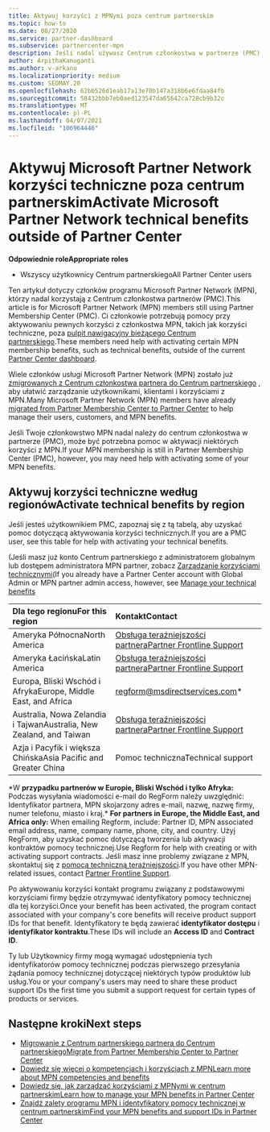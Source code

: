 ```yaml
---
title: Aktywuj korzyści z MPNymi poza centrum partnerskim
ms.topic: how-to
ms.date: 08/27/2020
ms.service: partner-dashboard
ms.subservice: partnercenter-mpn
description: Jeśli nadal używasz Centrum członkostwa w partnerze (PMC), Dowiedz się, komu skontaktować się z pomocą techniczną, aby uzyskać pomoc w zakresie aktywacji korzyści z pomocy technicznej MPN i uzyskać korzyści dotyczące identyfikatorów.
author: ArpithaKanuganti
ms.author: v-arkanu
ms.localizationpriority: medium
ms.custom: SEOMAY.20
ms.openlocfilehash: 62bb526d1eab17a13e70b147a318b6e6fdaa84fb
ms.sourcegitcommit: 58432bbb7eb0aed123547da65642ca728cb9b32c
ms.translationtype: MT
ms.contentlocale: pl-PL
ms.lasthandoff: 04/07/2021
ms.locfileid: "106964446"
---
```

# <a name="activate-microsoft-partner-network-technical-benefits-outside-of-partner-center"></a><span data-ttu-id="4033f-103">Aktywuj Microsoft Partner Network korzyści techniczne poza centrum partnerskim</span><span class="sxs-lookup"><span data-stu-id="4033f-103">Activate Microsoft Partner Network technical benefits outside of Partner Center</span></span>


<span data-ttu-id="4033f-104">**Odpowiednie role**</span><span class="sxs-lookup"><span data-stu-id="4033f-104">**Appropriate roles**</span></span>

- <span data-ttu-id="4033f-105">Wszyscy użytkownicy Centrum partnerskiego</span><span class="sxs-lookup"><span data-stu-id="4033f-105">All Partner Center users</span></span>

<span data-ttu-id="4033f-106">Ten artykuł dotyczy członków programu Microsoft Partner Network (MPN), którzy nadal korzystają z Centrum członkostwa partnerów (PMC).</span><span class="sxs-lookup"><span data-stu-id="4033f-106">This article is for Microsoft Partner Network (MPN) members still using Partner Membership Center (PMC).</span></span> <span data-ttu-id="4033f-107">Ci członkowie potrzebują pomocy przy aktywowaniu pewnych korzyści z członkostwa MPN, takich jak korzyści techniczne, poza [pulpit nawigacyjny bieżącego Centrum partnerskiego](https://partner.microsoft.com/dashboard).</span><span class="sxs-lookup"><span data-stu-id="4033f-107">These members need help with activating certain MPN membership benefits, such as technical benefits, outside of the current [Partner Center dashboard](https://partner.microsoft.com/dashboard).</span></span>

<span data-ttu-id="4033f-108">Wiele członków usługi Microsoft Partner Network (MPN) zostało już [zmigrowanych z Centrum członkostwa partnera do Centrum partnerskiego](prepare-pmc-pc-migration.md) , aby ułatwić zarządzanie użytkownikami, klientami i korzyściami z MPN.</span><span class="sxs-lookup"><span data-stu-id="4033f-108">Many Microsoft Partner Network (MPN) members have already [migrated from Partner Membership Center to Partner Center](prepare-pmc-pc-migration.md) to help manage their users, customers, and MPN benefits.</span></span>

<span data-ttu-id="4033f-109">Jeśli Twoje członkowstwo MPN nadal należy do centrum członkostwa w partnerze (PMC), może być potrzebna pomoc w aktywacji niektórych korzyści z MPN.</span><span class="sxs-lookup"><span data-stu-id="4033f-109">If your MPN membership is still in Partner Membership Center (PMC), however, you may need help with activating some of your MPN benefits.</span></span>

## <a name="activate-technical-benefits-by-region"></a><span data-ttu-id="4033f-110">Aktywuj korzyści techniczne według regionów</span><span class="sxs-lookup"><span data-stu-id="4033f-110">Activate technical benefits by region</span></span>

<span data-ttu-id="4033f-111">Jeśli jesteś użytkownikiem PMC, zapoznaj się z tą tabelą, aby uzyskać pomoc dotyczącą aktywowania korzyści technicznych.</span><span class="sxs-lookup"><span data-stu-id="4033f-111">If you are a PMC user, see this table for help with activating your technical benefits.</span></span>

<span data-ttu-id="4033f-112">(Jeśli masz już konto Centrum partnerskiego z administratorem globalnym lub dostępem administratora MPN partner, zobacz [Zarządzanie korzyściami technicznymi](https://docs.microsoft.com/partner-center/manage-your-partner-network-benefits#manage-technical-benefits)</span><span class="sxs-lookup"><span data-stu-id="4033f-112">(If you already have a Partner Center account with Global Admin or MPN partner admin access, however, see [Manage your technical benefits](https://docs.microsoft.com/partner-center/manage-your-partner-network-benefits#manage-technical-benefits)</span></span>

|<span data-ttu-id="4033f-113">Dla tego regionu</span><span class="sxs-lookup"><span data-stu-id="4033f-113">For this region</span></span>  | <span data-ttu-id="4033f-114">Kontakt</span><span class="sxs-lookup"><span data-stu-id="4033f-114">Contact</span></span> |
|:--------|:------------|
|<span data-ttu-id="4033f-115">Ameryka Północna</span><span class="sxs-lookup"><span data-stu-id="4033f-115">North America</span></span>  | [<span data-ttu-id="4033f-116">Obsługa teraźniejszości partnera</span><span class="sxs-lookup"><span data-stu-id="4033f-116">Partner Frontline Support</span></span>](https://partner.microsoft.com/support?issueid=300-0042)  |
|<span data-ttu-id="4033f-117">Ameryka Łacińska</span><span class="sxs-lookup"><span data-stu-id="4033f-117">Latin America</span></span>  | [<span data-ttu-id="4033f-118">Obsługa teraźniejszości partnera</span><span class="sxs-lookup"><span data-stu-id="4033f-118">Partner Frontline Support</span></span>](https://partner.microsoft.com/support?issueid=300-0042)  |
|<span data-ttu-id="4033f-119">Europa, Bliski Wschód i Afryka</span><span class="sxs-lookup"><span data-stu-id="4033f-119">Europe, Middle East, and Africa</span></span>  | [regform@msdirectservices.com](mailto:regform@msdirectservices.com)*  |
|<span data-ttu-id="4033f-120">Australia, Nowa Zelandia i Tajwan</span><span class="sxs-lookup"><span data-stu-id="4033f-120">Australia, New Zealand, and Taiwan</span></span>  | [<span data-ttu-id="4033f-121">Obsługa teraźniejszości partnera</span><span class="sxs-lookup"><span data-stu-id="4033f-121">Partner Frontline Support</span></span>](https://partner.microsoft.com/support?issueid=300-0042)  |
|<span data-ttu-id="4033f-122">Azja i Pacyfik i większa Chińska</span><span class="sxs-lookup"><span data-stu-id="4033f-122">Asia Pacific and Greater China</span></span>  | <span data-ttu-id="4033f-123">Pomoc techniczna</span><span class="sxs-lookup"><span data-stu-id="4033f-123">Technical support</span></span>  |

<span data-ttu-id="4033f-124">\*W **przypadku partnerów w Europie, Bliski Wschód i tylko Afryka:** Podczas wysyłania wiadomości e-mail do RegForm należy uwzględnić: Identyfikator partnera, MPN skojarzony adres e-mail, nazwę, nazwę firmy, numer telefonu, miasto i kraj.</span><span class="sxs-lookup"><span data-stu-id="4033f-124">\* **For partners in Europe, the Middle East, and Africa only:** When emailing Regform, include: Partner ID, MPN associated email address, name, company name, phone, city, and country.</span></span> <span data-ttu-id="4033f-125">Użyj RegForm, aby uzyskać pomoc dotyczącą tworzenia lub aktywacji kontraktów pomocy technicznej.</span><span class="sxs-lookup"><span data-stu-id="4033f-125">Use Regform for help with creating or with activating support contracts.</span></span> <span data-ttu-id="4033f-126">Jeśli masz inne problemy związane z MPN, skontaktuj się z [pomocą techniczną teraźniejszości](https://partner.microsoft.com/support?issueid=300-0042).</span><span class="sxs-lookup"><span data-stu-id="4033f-126">If you have other MPN-related issues, contact [Partner Frontline Support](https://partner.microsoft.com/support?issueid=300-0042).</span></span>

<span data-ttu-id="4033f-127">Po aktywowaniu korzyści kontakt programu związany z podstawowymi korzyściami firmy będzie otrzymywać identyfikatory pomocy technicznej dla tej korzyści.</span><span class="sxs-lookup"><span data-stu-id="4033f-127">Once your benefit has been activated, the program contact associated with your company's core benefits will receive product support IDs for that benefit.</span></span> <span data-ttu-id="4033f-128">Identyfikatory te będą zawierać **identyfikator dostępu** i **identyfikator kontraktu**.</span><span class="sxs-lookup"><span data-stu-id="4033f-128">These IDs will include an **Access ID** and **Contract ID**.</span></span> 

<span data-ttu-id="4033f-129">Ty lub Użytkownicy firmy mogą wymagać udostępnienia tych identyfikatorów pomocy technicznej podczas pierwszego przesyłania żądania pomocy technicznej dotyczącej niektórych typów produktów lub usług.</span><span class="sxs-lookup"><span data-stu-id="4033f-129">You or your company's users may need to share these product support IDs the first time you submit a support request for certain types of products or services.</span></span>

## <a name="next-steps"></a><span data-ttu-id="4033f-130">Następne kroki</span><span class="sxs-lookup"><span data-stu-id="4033f-130">Next steps</span></span>

- [<span data-ttu-id="4033f-131">Migrowanie z Centrum partnerskiego partnera do Centrum partnerskiego</span><span class="sxs-lookup"><span data-stu-id="4033f-131">Migrate from Partner Membership Center to Partner Center</span></span>](prepare-pmc-pc-migration.md)
- [<span data-ttu-id="4033f-132">Dowiedz się więcej o kompetencjach i korzyściach z MPN</span><span class="sxs-lookup"><span data-stu-id="4033f-132">Learn more about MPN competencies and benefits</span></span>](learn-about-competencies.md)
- [<span data-ttu-id="4033f-133">Dowiedz się, jak zarządzać korzyściami z MPNymi w centrum partnerskim</span><span class="sxs-lookup"><span data-stu-id="4033f-133">Learn how to manage your MPN benefits in Partner Center</span></span>](manage-your-partner-network-benefits.md)
- [<span data-ttu-id="4033f-134">Znajdź zalety programu MPN i identyfikatory pomocy technicznej w centrum partnerskim</span><span class="sxs-lookup"><span data-stu-id="4033f-134">Find your MPN benefits and support IDs in Partner Center</span></span>](mpn-find-benefits.md)
